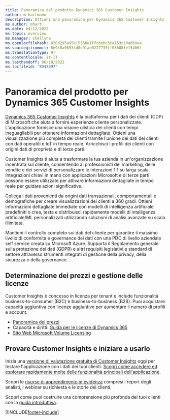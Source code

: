 ```yaml
---
title: Panoramica del prodotto Dynamics 365 Customer Insights
author: m-hartmann
description: Ottieni una panoramica per Dynamics 365 Customer Insights e le sue funzionalità principali.
ms.author: mhart
ms.date: 04/12/2022
ms.topic: overview
ms.manager: shellyha
ms.openlocfilehash: 820d295a95e1536be1ffcbebc5ca153c10ad60ea
ms.sourcegitcommit: 8e9f0a9693fd8d91ad0227735ff03688fef5406f
ms.translationtype: HT
ms.contentlocale: it-IT
ms.lasthandoff: 06/10/2022
ms.locfileid: "8947097"
---
```

# <a name="product-overview-for-dynamics-365-customer-insights"></a>Panoramica del prodotto per Dynamics 365 Customer Insights

[Dynamics 365 Customer Insights](https://dynamics.microsoft.com/ai/customer-insights/) è la piattaforma per i dati dei clienti (CDP) di Microsoft che aiuta a fornire esperienze cliente personalizzate. L'applicazione fornisce una visione olistica dei clienti con tempi ineguagliabili per ottenere informazioni dettagliate. Ottieni una visualizzazione più completa dei clienti tramite l'unione dei dati dei clienti con dati operatiti e IoT in tempo reale. Arricchisci i profili dei clienti con origini dati di proprietà e di terze parti. 

Customer Insights ti aiuta a trasformare la tua azienda in un'organizzazione incentrata sul cliente, consentendo ai professionisti del marketing, delle vendite e dei servizi di personalizzare le interazioni 1:1 su larga scala. Integrazioni chiavi in mano con applicazioni Microsoft e di terze parti possono essere utilizzate per attivare informazioni dettagliate in tempo reale per guidare azioni significative.

Collega i dati provenienti da origini dati transazionali, comportamentali e demografiche per creare visualizzazioni dei clienti a 360 gradi. Ottieni informazioni dettagliate immediate con modelli di intelligenza artificiale predefiniti o crea, testa e distribuisci rapidamente modelli di intelligenza artificiale/ML personalizzati utilizzando soluzioni di analisi avanzate su scala illimitata.

Mantieni il controllo completo sui dati del cliente per garantire il massimo livello di conformità e governance dei dati con una PDC di livello aziendale self service creata su Microsoft Azure. Supporta il Regolamento generale sulla protezione dei dati (GDPR) e altri requisiti legislativi e standard di settore attraverso strumenti integrati di gestione della privacy, della sicurezza e della governance.

## <a name="pricing-and-licensing"></a>Determinazione dei prezzi e gestione delle licenze
Customer Insights è concesso in licenza per tenant e include funzionalità business-to-consumer (B2C) e business-to-business (B2B). Puoi acquistare capacità aggiuntiva con licenze aggiuntive per aumentare il numero di profili e account.

- [Panoramica dei prezzi](https://dynamics.microsoft.com/ai/customer-insights/pricing/)
- Capacità e diritti: [Guida per le licenze di Dynamics 365](https://go.microsoft.com/fwlink/?LinkId=866544)
- [Sito Web Microsoft Volume Licensing](https://www.microsoft.com/licensing/how-to-buy/how-to-buy)

## <a name="try-customer-insights-and-get-started"></a>Provare Customer Insights e iniziare a usarlo

Inizia una [versione di valutazione gratuita di Customer Insights](https://signup.microsoft.com/create-account/signup?SKU=036c2481-aa8a-47cd-ab43-324f0c157c2d&ali=1&RU=https:%2F%2Fhome.ci.ai.dynamics.com%2Fstart%2Ftrial&products=036c2481-aa8a-47cd-ab43-324f0c157c2d) oggi per testare l'applicazione con i dati dei tuoi clienti. [Scopri come accedere ed esplorare rapidamente molte delle funzionalità principali dell'applicazione](trial-signup.md). 

Scopri le [risorse di apprendimento in evidenza](https://dynamics.microsoft.com/ai/customer-insights/resources/) compresi i report degli analisti, i webinar su richiesta e le storie dei clienti.

Scopri come puoi costruire una comprensione più profonda dei tuoi clienti con la [guida introduttiva](get-started.md).

[!INCLUDE[footer-include](includes/footer-banner.md)]
